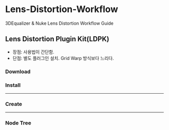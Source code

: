 # Lens-Distortion-Workflow

3DEqualizer & Nuke Lens Distortion Workflow Guide




## Lens Distortion Plugin Kit(LDPK)

- 장점: 사용법이 간단함.
- 단점: 별도 플러그인 설치. Grid Warp 방식보다 느리다.


### Download



### Install

---

### Create

---

### Node Tree

